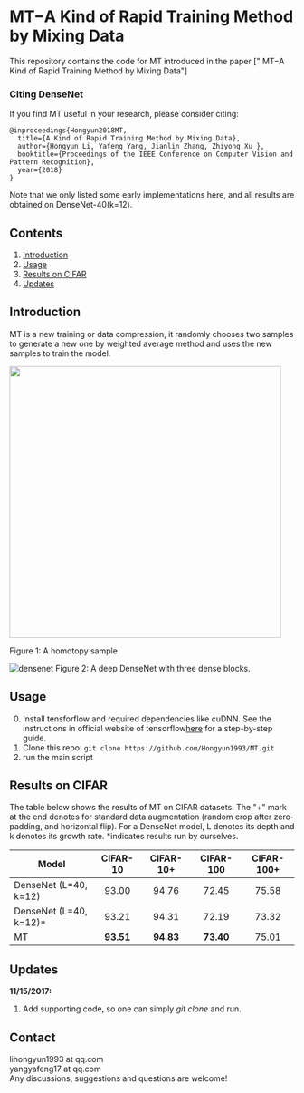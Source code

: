 # MT−A Kind of Rapid Training Method by Mixing Data

This repository contains the code for MT introduced in the paper [" MT−A Kind of Rapid Training Method by Mixing Data"]

### Citing DenseNet
If you find MT useful in your research, please consider citing:

	@inproceedings{Hongyun2018MT,
	  title={A Kind of Rapid Training Method by Mixing Data},
	  author={Hongyun Li, Yafeng Yang, Jianlin Zhang, Zhiyong Xu },
	  booktitle={Proceedings of the IEEE Conference on Computer Vision and Pattern Recognition},
	  year={2018}
	}

Note that we only listed some early implementations here, and all results are obtained on DenseNet-40(k=12). 

## Contents
1. [Introduction](#introduction)
2. [Usage](#usage)
3. [Results on CIFAR](#results-on-cifar)
5. [Updates](#updates)


## Introduction
MT is a new training or data compression, it randomly chooses two samples to generate a new one by weighted average method and uses the new samples to train the model.

<img src="https://cloud.githubusercontent.com/assets/8370623/17981494/f838717a-6ad1-11e6-9391-f0906c80bc1d.jpg" width="480">

Figure 1: A homotopy sample


![densenet](https://cloud.githubusercontent.com/assets/8370623/17981496/fa648b32-6ad1-11e6-9625-02fdd72fdcd3.jpg)
Figure 2: A deep DenseNet with three dense blocks. 


## Usage 
0. Install tensforflow and required dependencies like cuDNN. See the instructions in official website of tensorflow[here](www.tensorflow.org/) for a step-by-step guide.
1. Clone this repo: ```git clone https://github.com/Hongyun1993/MT.git```
2. run the main script

## Results on CIFAR
The table below shows the results of MT on CIFAR datasets. The "+" mark at the end denotes for standard data augmentation (random crop after zero-padding, and horizontal flip). For a DenseNet model, L denotes its depth and k denotes its growth rate. *indicates results run by ourselves.

Model | CIFAR-10 | CIFAR-10+ | CIFAR-100 | CIFAR-100+ 
-------|:-------:|:--------:|:--------:|:--------:|
DenseNet (L=40, k=12) |93.00 |94.76 | 72.45|75.58
DenseNet (L=40, k=12)* |93.21 |94.31 | 72.19|73.32
MT|**93.51** |**94.83** |**73.40** |75.01


## Updates
**11/15/2017:**

1. Add supporting code, so one can simply *git clone* and run.

## Contact
lihongyun1993 at qq.com  
yangyafeng17 at qq.com  
Any discussions, suggestions and questions are welcome!

